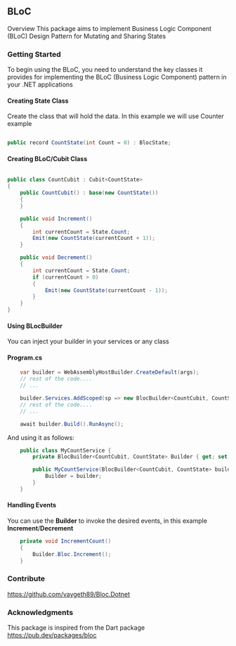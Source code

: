 ## BLoC

Overview
This package aims to implement Business Logic Component (BLoC) Design Pattern for Mutating and Sharing States

### Getting Started

To begin using the BLoC, you need to understand the key classes it provides for implementing the BLoC (Business Logic
Component) pattern in your .NET applications

#### Creating State Class
Create the class that will hold the data. In this example we will use Counter example
```csharp

public record CountState(int Count = 0) : BlocState;

```

#### Creating BLoC/Cubit Class

```csharp

public class CountCubit : Cubit<CountState>
{
    public CountCubit() : base(new CountState())
    {
    }

    public void Increment()
    {
        int currentCount = State.Count;
        Emit(new CountState(currentCount + 1));
    }

    public void Decrement()
    {
        int currentCount = State.Count;
        if (currentCount > 0)
        {
            Emit(new CountState(currentCount - 1));
        }
    }
}

```



#### Using BLocBuilder
You can inject your builder in your services or any class 

#### Program.cs
```csharp
    var builder = WebAssemblyHostBuilder.CreateDefault(args);
    // rest of the code....
    // ...

    builder.Services.AddScoped(sp => new BlocBuilder<CountCubit, CountState>(new CountCubit()));
    // rest of the code....
    // ...

    await builder.Build().RunAsync();
```

And using it as follows:

```csharp
    public class MyCountService {
        private BlocBuilder<CountCubit, CountState> Builder { get; set; }

        public MyCountService(BlocBuilder<CountCubit, CountState> builder){
            Builder = builder;
        }
    }
```

#### Handling Events
You can use the **Builder** to invoke the desired events, in this example **Increment**/**Decrement**

```csharp
    private void IncrementCount()
    {
        Builder.Bloc.Increment();
    }
```



### Contribute
https://github.com/vaygeth89/Bloc.Dotnet

### Acknowledgments
This package is inspired from the Dart package https://pub.dev/packages/bloc
